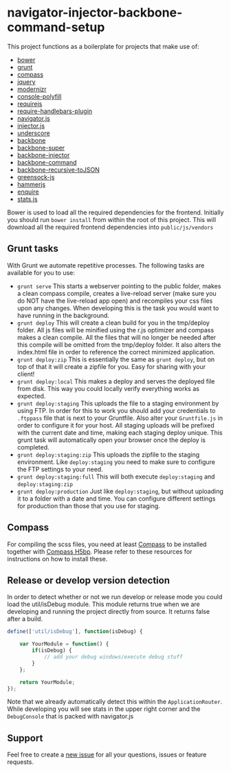 navigator-injector-backbone-command-setup
=========================================
This project functions as a boilerplate for projects that make use of:

* [bower](https://github.com/bower/bower)
* [grunt](https://github.com/gruntjs/grunt)
* [compass](https://github.com/chriseppstein/compass)
* [jquery](https://github.com/jquery/jquery)
* [modernizr](https://github.com/Modernizr/Modernizr)
* [console-polyfill](https://github.com/paulmillr/console-polyfill)
* [requirejs](https://github.com/jrburke/requirejs)
* [require-handlebars-plugin](https://github.com/SlexAxton/require-handlebars-plugin)
* [navigator.js](https://github.com/biggerboat/navigator.js)
* [injector.js](https://github.com/biggerboat/injector.js)
* [underscore](https://github.com/jashkenas/underscore)
* [backbone](https://github.com/jashkenas/backbone)
* [backbone-super](https://github.com/lukasolson/Backbone-Super)
* [backbone-injector](https://github.com/biggerboat/backbone-injector)
* [backbone-command](https://github.com/biggerboat/backbone-command)
* [backbone-recursive-toJSON](https://github.com/biggerboat/backbone-recursive-toJSON)
* [greensock-js](https://github.com/greensock/GreenSock-JS/)
* [hammerjs](https://github.com/EightMedia/hammer.js)
* [enquire](https://github.com/WickyNilliams/enquire.js/)
* [stats.js](https://github.com/mrdoob/stats.js/)

Bower is used to load all the required dependencies for the frontend. Initially you should run ```bower install```
from within the root of this project. This will download all the required frontend dependencies into ```public/js/vendors```

## Grunt tasks
With Grunt we automate repetitive processes. The following tasks are available for you to use:
* ```grunt serve``` This starts a webserver pointing to the public folder, makes a clean compass compile,
creates a live-reload server (make sure you do NOT have the live-reload app open) and
recompiles your css files upon any changes. When developing this is the task you would want to have running in the background.
* ```grunt deploy``` This will create a clean build for you in the tmp/deploy folder. All js files will be minified using
the r.js optimizer and compass makes a clean compile. All the files that will no longer be needed after this compile will be omitted
from the tmp/deploy folder. It also alters the index.html file in order to reference the correct minimized application.
* ```grunt deploy:zip``` This is essentially the same as ```grunt deploy```, but on top of that it will create a zipfile for you.
Easy for sharing with your client!
* ```grunt deploy:local``` This makes a deploy and serves the deployed file from disk. This way you could locally verify
everything works as expected.
* ```grunt deploy:staging``` This uploads the file to a staging environment by using FTP. In order for this to work you should
add your credentials to ```.ftppass``` file that is next to your Gruntfile. Also alter your ```Gruntfile.js``` in order to configure
it for your host. All staging uploads will be prefixed with the current date and time, making each staging deploy unique.
This grunt task will automatically open your browser once the deploy is completed.
* ```grunt deploy:staging:zip``` This uploads the zipfile to the staging environment. Like ```deploy:staging``` you need
to make sure to configure the FTP settings to your need.
* ```grunt deploy:staging:full``` This will both execute ```deploy:staging``` and ```deploy:staging:zip```
* ```grunt deploy:production``` Just like ```deploy:staging```, but without uploading it to a folder with a date and time.
You can configure different settings for production than those that you use for staging.

## Compass
For compiling the scss files, you need at least [Compass](http://compass-style.org/install/) to be installed together with
[Compass H5bp](https://github.com/sporkd/compass-h5bp). Please refer to these resources for instructions on how to install these.

## Release or develop version detection
In order to detect whether or not we run develop or release mode you could load the util/isDebug module. This module returns true
when we are developing and running the project directly from source. It returns false after a build.
```JavaScript
define(['util/isDebug'], function(isDebug) {

	var YourModule = function() {
		if(isDebug) {
			// add your debug windows/execute debug stuff
		}
	};

	return YourModule;
});
```
Note that we already automatically detect this within the ```ApplicationRouter```. While developing you will see stats
in the upper right corner and the ```DebugConsole``` that is packed with navigator.js

## Support
Feel free to create a [new issue](https://github.com/PaulTondeur/navigator-injector-backbone-command-setup/issues/new) for all your questions, issues or feature requests.
